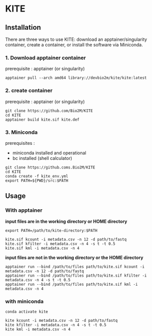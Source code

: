 # KITE


## Installation

There are three ways to use KITE: download an apptainer/singularity container, create a container, or install the software via Miniconda.

### 1. Download apptainer container

prerequisite : apptainer (or singularity)

```
apptainer pull --arch amd64 library://devbio2m/kite/kite:latest
```

### 2. create container

prerequisite : apptainer (or singularity)

```
git clone https://github.com/Bio2M/KITE
cd KITE
apptainer build kite.sif kite.def
```

### 3. Miniconda

prerequisites : 

- miniconda installed and operational
- bc installed (shell calculator)


```
git clone https://github.coms.Bio2M/KITE
cd KITE
conda create -f kite_env.yml
export PATH=${PWD}/src:$PATH
```

## Usage

### With apptainer

**input files are in the working directory or HOME directory**

```
export PATH=/path/to/kite-directory:$PATH

kite.sif kcount -i metadata.csv -n 12 -d path/to/fastq
kite.sif kfilter -i metadata.csv -n 4 -s t -t 0.5
kite.sif kml -i metadata.csv -n 4
```

**input files are not in the working directory or the HOME directory**

```
apptainer run --bind /path/to/files path/to/kite.sif kcount -i metadata.csv -n 12 -d path/to/fastq
apptainer run --bind /path/to/files path/to/kite.sif kfilter -i metadata.csv -n 4 -s t -t 0.5
apptainer run --bind /path/to/files path/to/kite.sif kml -i metadata.csv -n 4
```

### with miniconda

```
conda activate kite 

kite kcount -i metadata.csv -n 12 -d path/to/fastq
kite kfilter -i metadata.csv -n 4 -s t -t 0.5
kite kml -i metadata.csv -n 4
```


